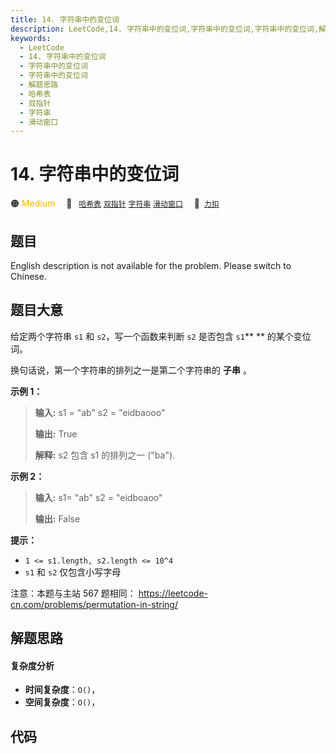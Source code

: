 ```yaml
---
title: 14. 字符串中的变位词
description: LeetCode,14. 字符串中的变位词,字符串中的变位词,字符串中的变位词,解题思路,哈希表,双指针,字符串,滑动窗口
keywords:
  - LeetCode
  - 14. 字符串中的变位词
  - 字符串中的变位词
  - 字符串中的变位词
  - 解题思路
  - 哈希表
  - 双指针
  - 字符串
  - 滑动窗口
---
```


# 14. 字符串中的变位词

🟠 <font color=#ffb800>Medium</font>&emsp; 🔖&ensp; [`哈希表`](/tag/hash-table.md) [`双指针`](/tag/two-pointers.md) [`字符串`](/tag/string.md) [`滑动窗口`](/tag/sliding-window.md)&emsp; 🔗&ensp;[`力扣`](https://leetcode.cn/problems/MPnaiL)

## 题目

English description is not available for the problem. Please switch to
Chinese.


## 题目大意

给定两个字符串 `s1` 和 `s2`，写一个函数来判断 `s2` 是否包含 `s1`** ** 的某个变位词。

换句话说，第一个字符串的排列之一是第二个字符串的 **子串** 。



**示例 1：**

> 
> 
> 
> 
> 
> **输入:** s1 = "ab" s2 = "eidbaooo"
> 
> **输出:** True
> 
> **解释:** s2 包含 s1 的排列之一 ("ba").
> 
> 

**示例 2：**

> 
> 
> 
> 
> 
> **输入:** s1= "ab" s2 = "eidboaoo"
> 
> **输出:** False
> 
> 



**提示：**

  * `1 <= s1.length, s2.length <= 10^4`
  * `s1` 和 `s2` 仅包含小写字母



注意：本题与主站 567 题相同： <https://leetcode-cn.com/problems/permutation-in-string/>


## 解题思路

#### 复杂度分析

- **时间复杂度**：`O()`，
- **空间复杂度**：`O()`，

## 代码

```javascript

```
